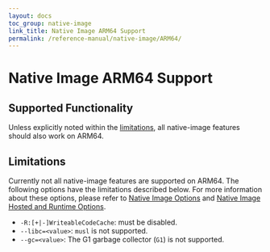 ```yaml
---
layout: docs
toc_group: native-image
link_title: Native Image ARM64 Support
permalink: /reference-manual/native-image/ARM64/
---
```


# Native Image ARM64 Support

## Supported Functionality

Unless explicitly noted within the [limitations](#Limitations), all
native-image features should also work on ARM64.

## Limitations

Currently not all native-image features are supported on ARM64. The following
options have the limitations described below. For more information about these
options, please refer to [Native Image Options](Options.md) and [Native Image Hosted and Runtime Options](HostedvsRuntimeOptions.md).

* `-R:[+|-]WriteableCodeCache`: must be disabled.
* `--libc=<value>`: `musl` is not supported.
* `--gc=<value>`: The G1 garbage collector (`G1`) is not supported.

